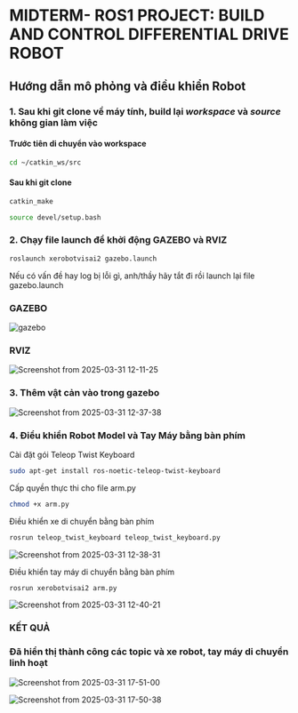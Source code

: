 # MIDTERM- ROS1 PROJECT: BUILD AND CONTROL DIFFERENTIAL DRIVE ROBOT 

## Hướng dẫn mô phỏng và điều khiển Robot
### 1. Sau khi git clone về máy tính, build lại *workspace* và *source* không gian làm việc
#### Trước tiên di chuyển vào workspace
```bash
cd ~/catkin_ws/src
```
#### Sau khi git clone 
```bash
catkin_make
```
```bash
source devel/setup.bash
```
### 2. Chạy file launch để khởi động GAZEBO và RVIZ

```bash
roslaunch xerobotvisai2 gazebo.launch
```
Nếu có vấn đề hay log bị lỗi gì, anh/thầy hãy tắt đi rồi launch lại file gazebo.launch 

### GAZEBO
![gazebo](https://github.com/user-attachments/assets/14a39cef-c9ea-4daa-aa5d-4e541e89e717)

### RVIZ
![Screenshot from 2025-03-31 12-11-25](https://github.com/user-attachments/assets/d222ed8f-c159-4ce3-8ad4-782151fcf6b9)

### 3. Thêm vật cản vào trong gazebo
![Screenshot from 2025-03-31 12-37-38](https://github.com/user-attachments/assets/206224f7-5520-42c6-a7be-3e34e2956ca5)


### 4. Điểu khiển Robot Model và Tay Máy bằng bàn phím

Cài đặt gói Teleop Twist Keyboard 
```bash
sudo apt-get install ros-noetic-teleop-twist-keyboard
```

Cấp quyền thực thi cho file arm.py
```bash
chmod +x arm.py
```

Điều khiển xe di chuyển bằng bàn phím
```bash
rosrun teleop_twist_keyboard teleop_twist_keyboard.py
```
![Screenshot from 2025-03-31 12-38-31](https://github.com/user-attachments/assets/942cfe5e-c11d-44d8-ac04-3358da5bbe52)

Điều khiển tay máy di chuyển bằng bàn phím
```bash
rosrun xerobotvisai2 arm.py
```
![Screenshot from 2025-03-31 12-40-21](https://github.com/user-attachments/assets/bf66ac40-b21e-447f-934a-e458505f4f8a)

### KẾT QUẢ 
### Đã hiển thị thành công các topic và xe robot, tay máy di chuyển linh hoạt
![Screenshot from 2025-03-31 17-51-00](https://github.com/user-attachments/assets/706cb988-a809-4d96-ba8f-4f6a9edae095)

![Screenshot from 2025-03-31 17-50-38](https://github.com/user-attachments/assets/5d59cf38-7a0c-4b6d-acd4-416717ca836b)


